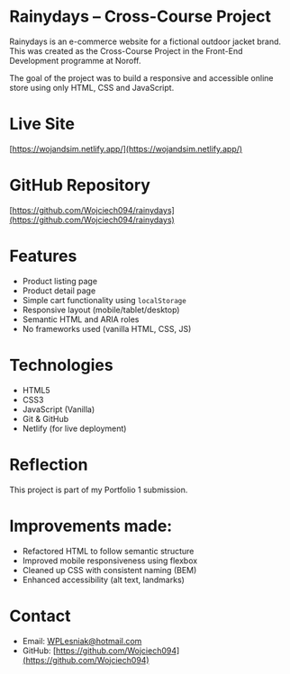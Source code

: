 # Rainydays – Cross-Course Project

Rainydays is an e-commerce website for a fictional outdoor jacket brand.  
This was created as the Cross-Course Project in the Front-End Development programme at Noroff.

The goal of the project was to build a responsive and accessible online store using only HTML, CSS and JavaScript.

# Live Site

 [https://wojandsim.netlify.app/](https://wojandsim.netlify.app/)

# GitHub Repository

 [https://github.com/Wojciech094/rainydays](https://github.com/Wojciech094/rainydays)


 # Features

- Product listing page
- Product detail page
- Simple cart functionality using `localStorage`
- Responsive layout (mobile/tablet/desktop)
- Semantic HTML and ARIA roles
- No frameworks used (vanilla HTML, CSS, JS)

# Technologies

- HTML5
- CSS3
- JavaScript (Vanilla)
- Git & GitHub
- Netlify (for live deployment)

#  Reflection

This project is part of my Portfolio 1 submission.

#  Improvements made:

- Refactored HTML to follow semantic structure
- Improved mobile responsiveness using flexbox
- Cleaned up CSS with consistent naming (BEM)
- Enhanced accessibility (alt text, landmarks)

<!-- You can read more in the full `reflections.pdf` included in my [Portfolio Repository](https://github.com/Wojciech094/portfolio). -->


# Contact

- Email: [WPLesniak@hotmail.com](mailto:WPLesniak@hotmail.com)
- GitHub: [https://github.com/Wojciech094](https://github.com/Wojciech094)
